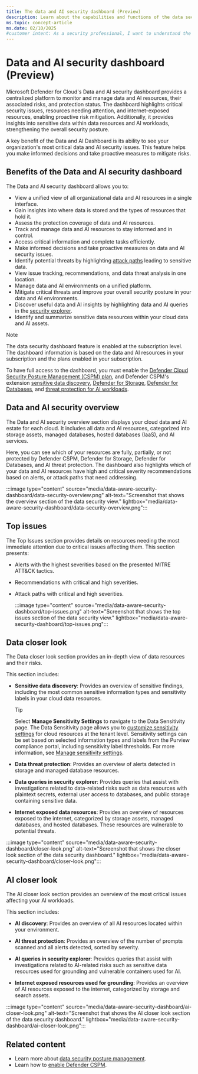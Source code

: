 ```yaml
---
title: The data and AI security dashboard (Preview)
description: Learn about the capabilities and functions of the data security posture management view in Microsoft Defender for Cloud.
ms.topic: concept-article
ms.date: 02/10/2025
#customer intent: As a security professional, I want to understand the information presented to me on the data and AI security dashboard so that I can effectively manage the security of my organization's data and AI estate, risks and insights.
---
```


# Data and AI security dashboard (Preview)

Microsoft Defender for Cloud's Data and AI security dashboard provides a centralized platform to monitor and manage data and AI resources, their associated risks, and protection status. The dashboard highlights critical security issues, resources needing attention, and internet-exposed resources, enabling proactive risk mitigation. Additionally, it provides insights into sensitive data within data resources and AI workloads, strengthening the overall security posture.

A key benefit of the Data and AI Dashboard is its ability to see your organization's most critical data and AI security issues. This feature helps you make informed decisions and take proactive measures to mitigate risks.

## Benefits of the Data and AI security dashboard

The Data and AI security dashboard allows you to:

- View a unified view of all organizational data and AI resources in a single interface.
- Gain insights into where data is stored and the types of resources that hold it.
- Assess the protection coverage of data and AI resources.
- Track and manage data and AI resources to stay informed and in control.
- Access critical information and complete tasks efficiently.
- Make informed decisions and take proactive measures on data and AI security issues.
- Identify potential threats by highlighting [attack paths](concept-attack-path.md) leading to sensitive data.
- View issue tracking, recommendations, and data threat analysis in one location.
- Manage data and AI environments on a unified platform.
- Mitigate critical threats and improve your overall security posture in your data and AI environments.
- Discover useful data and AI insights by highlighting data and AI queries in the [security explorer](how-to-manage-cloud-security-explorer.md).
- Identify and summarize sensitive data resources within your cloud data and AI assets.

> [!NOTE]
> The data security dashboard feature is enabled at the subscription level. The dashboard information is based on the data and AI resources in your subscription and the plans enabled in your subscription.
>
> To have full access to the dashboard, you must enable the [Defender Cloud Security Posture Management (CSPM) plan](tutorial-enable-cspm-plan.md), and Defender CSPM's extension [sensitive data discovery](tutorial-enable-cspm-plan.md#enable-the-components-of-the-defender-cspm-plan), [Defender for Storage](tutorial-enable-storage-plan.md),  [Defender for Databases](tutorial-enable-databases-plan.md), and [threat protection for AI workloads](ai-onboarding.md).

## Data and AI security overview

The Data and AI security overview section displays your cloud data and AI estate for each cloud. It includes all data and AI resources, categorized into storage assets, managed databases, hosted databases (IaaS), and AI services.

Here, you can see which of your resources are fully, partially, or not protected by Defender CSPM, Defender for Storage, Defender for Databases, and AI threat protection. The dashboard also highlights which of your data and AI resources have high and critical severity recommendations based on alerts, or attack paths that need addressing.

:::image type="content" source="media/data-aware-security-dashboard/data-security-overview.png" alt-text="Screenshot that shows the overview section of the data security view." lightbox="media/data-aware-security-dashboard/data-security-overview.png":::

## Top issues

The Top Issues section provides details on resources needing the most immediate attention due to critical issues affecting them. This section presents:

- Alerts with the highest severities based on the presented MITRE ATT&CK tactics.
- Recommendations with critical and high severities.
- Attack paths with critical and high severities.

    :::image type="content" source="media/data-aware-security-dashboard/top-issues.png" alt-text="Screenshot that shows the top issues section of the data security view." lightbox="media/data-aware-security-dashboard/top-issues.png":::

## Data closer look

The Data closer look section provides an in-depth view of data resources and their risks.

This section includes:

- **Sensitive data discovery**: Provides an overview of sensitive findings, including the most common sensitive information types and sensitivity labels in your cloud data resources.

    > [!TIP]
    > Select **Manage Sensitivity Settings** to navigate to the Data Sensitivity page. The Data Sensitivity page allows you to [customize sensitivity settings](data-sensitivity-settings.md) for cloud resources at the tenant level. Sensitivity settings can be set based on selected information types and labels from the Purview compliance portal, including sensitivity label thresholds. For more information, see [Manage sensitivity settings](data-sensitivity-settings.md).

- **Data threat protection**: Provides an overview of alerts detected in storage and managed database resources.

- **Data queries in security explorer**: Provides queries that assist with investigations related to data-related risks such as data resources with plaintext secrets, external user access to databases, and public storage containing sensitive data.

- **Internet exposed data resources**: Provides an overview of resources exposed to the internet, categorized by storage assets, managed databases, and hosted databases. These resources are vulnerable to potential threats.

:::image type="content" source="media/data-aware-security-dashboard/closer-look.png" alt-text="Screenshot that shows the closer look section of the data security dashboard." lightbox="media/data-aware-security-dashboard/closer-look.png":::

## AI closer look

The AI closer look section provides an overview of the most critical issues affecting your AI workloads.

This section includes:

- **AI discovery**: Provides an overview of all AI resources located within your environment.

- **AI threat protection**: Provides an overview of the number of prompts scanned and all alerts detected, sorted by severity.

- **AI queries in security explorer**: Provides queries that assist with investigations related to AI-related risks such as sensitive data resources used for grounding and vulnerable containers used for AI.

- **Internet exposed resources used for grounding**: Provides an overview of AI resources exposed to the internet, categorized by storage and search assets.

:::image type="content" source="media/data-aware-security-dashboard/ai-closer-look.png" alt-text="Screenshot that shows the AI closer look section of the data security dashboard." lightbox="media/data-aware-security-dashboard/ai-closer-look.png":::

## Related content

- Learn more about [data security posture management](concept-data-security-posture.md).
- Learn how to [enable Defender CSPM](tutorial-enable-cspm-plan.md).
